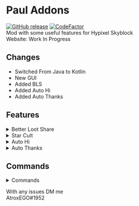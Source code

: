 # Paul Addons
[![GitHub release](https://img.shields.io/github/downloads/AtroxEGO/PaulAddonsKotlin/total)](https://github.com/Cephetir/SkySkipped/releases)
[![CodeFactor](https://www.codefactor.io/repository/github/AtroxEGO/PaulAddonsKotlin/badge)](https://www.codefactor.io/repository/github/AtroxEGO/PaulAddonsKotlin)\
Mod with some useful features for Hypixel Skyblock \
Website: Work In Progress

## Changes

- Switched From Java to Kotlin
- New GUI
- Added BLS
- Added Auto Hi
- Added Auto Thanks


## Features
<details>
    <summary>Better Loot Share</summary>

### Better Loot Share
- Glow On Mobs
    - Renders an outline around selected Mobs
- Mob Notification
    - Displays notification if selected mob is near
</details>

<details>
    <summary>Star Cult</summary>

### Star Cult
- Star Cult Timer
    - Displays a timer on your screen for star cult event
- Auto Guild Notification
    - Automatically sends notification in your guilds chat
</details>

<details>
  <summary>Auto Hi</summary>

### Auto Hi
- Friend Hi
    - Sends a custom message to selected friends on their join
- Guild Hi
    - Sends a custom message to guild on your join (Once Per Day)
</details>
<details>
  <summary>Auto Thanks</summary>

### Auto Thanks
- Auto Splash Thanks
  - Automatically sends a custom message after a splash, for splashers ign use [IGN]
</details>

## Commands
<details>
    <summary>Commands</summary>

- /pa (Opens Config)
- /pa hud (Edit HUD Locations)
- /pa save (Saves Config)

</details>

With any issues DM me <br>
AtroxEGO#1952
